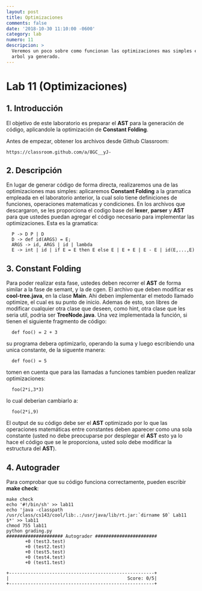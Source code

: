 ```yaml
---
layout: post
title: Optimizaciones
comments: false
date: '2018-10-30 11:10:00 -0600'
category: lab
numero: 11
descripcion: >
  Veremos un poco sobre como funcionan las optimizaciones mas simples en un
  arbol ya generado.
---
```


# Lab 11 \(Optimizaciones\)

## 1. Introducción

El objetivo de este laboratorio es preparar el **AST** para la generación de código, aplicandole la optimización de **Constant Folding**.

Antes de empezar, obtener los archivos desde Github Classroom:

```text
https://classroom.github.com/a/8GC__yJ-
```

## 2. Descripción

En lugar de generar código de forma directa, realizaremos una de las optimizaciones mas simples: aplicaremos **Constant Folding** a la gramatica empleada en el laboratorio anterior, la cual solo tiene definiciones de funciones, operaciones matematicas y condiciones. En los archivos que descargaron, se les proporciona el codigo base del **lexer**, **parser** y **AST** para que ustedes puedan agregar el código necesario para implementar las optimizaciones. Esta es la gramatica:

```text
  P -> D P | D
  D -> def id(ARGS) = E;
  ARGS -> id, ARGS | id | lambda
  E -> int | id | if E = E then E else E | E + E | E - E | id(E,...,E)
```

## 3. Constant Folding

Para poder realizar esta fase, ustedes deben recorrer el **AST** de forma similar a la fase de semant, y la de cgen. El archivo que deben modificar es **cool-tree.java**, en la clase **Main**. Ahi deben implementar el metodo llamado optimize, el cual es su punto de inicio. Ademas de esto, son libres de modificar cualquier otra clase que deseen, como hint, otra clase que les seria util, podria ser **TreeNode.java**. Una vez implementada la función, si tienen el siguiente fragmento de código:

```text
  def foo() = 2 + 3
```

su programa debera optimizarlo, operando la suma y luego escribiendo una unica constante, de la siguente manera:

```text
  def foo() = 5
```

tomen en cuenta que para las llamadas a funciones tambien pueden realizar optimizaciones:

```text
  foo(2*i,3*3)
```

lo cual deberian cambiarlo a:

```text
  foo(2*i,9)
```

El output de su código debe ser el **AST** optimizado por lo que las operaciones matemáticas entre constantes deben aparecer como una sola constante \(usted no debe preocuparse por desplegar el **AST** esto ya lo hace el código que se le proporciona, usted solo debe modificar la estructura del **AST**\).

## 4. Autograder

Para comprobar que su código funciona correctamente, pueden escribir **make check**:

```text
make check 
echo '#!/bin/sh' >> lab11
echo 'java -classpath /usr/class/cs143/cool/lib:.:/usr/java/lib/rt.jar:`dirname $0` Lab11 $*' >> lab11
chmod 755 lab11
python grading.py
##################### Autograder #######################
       +0 (test3.test)
       +0 (test2.test)
       +0 (test5.test)
       +0 (test4.test)
       +0 (test1.test)

+------------------------------------------------------+
|                                            Score: 0/5|
+------------------------------------------------------+
```



